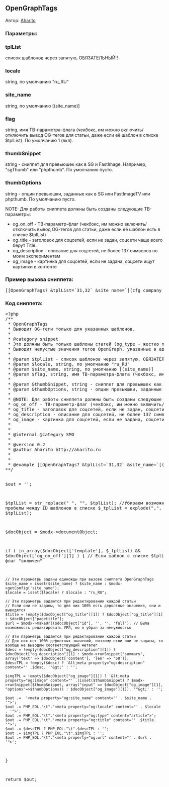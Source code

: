 
<meta http-equiv="Content-Type" content="text/html; charset=utf-8">
<h2>OpenGraphTags</h2>

<p>Автор: <i class="fa fa-github fa-lg text-primary"></i> <a href="https://github.com/Aharito/OpenGraphTags/blob/master/snippet.OpenGraphTags.php" rel="nofollow" target="_blank">Aharito</a></p>
<h3 class="sub-header">Параметры:</h3>
<h3 class="sub-header text-bold">tplList</h3>
<p>список шаблонов через запятую, <span class="text-warning">ОБЯЗАТЕЛЬНЫЙ!!</span></p>
<h3 class="sub-header text-bold">locale</h3>
<p>string, по умолчанию "ru_RU"</p>
<h3 class="sub-header text-bold">site_name</h3>
<p>string, по умолчанию [(site_name)]</p>
<h3 class="sub-header text-bold">flag</h3>
<p>string, имя ТВ-параметра-флага (чекбокс, им можно включить/отключить вывод OG-тегов для статьи, даже если её шаблон в списке $tplList). По умолчанию 1 (вкл).</p>
<h3 class="sub-header text-bold">thumbSnippet</h3>
<p>string - сниппет для превьюшек как в SG и FastImage. Например, "sgThumb" или "phpthumb". По умолчанию пусто.</p>
<h3 class="sub-header text-bold">thumbOptions</h3>
<p>string - опции превьюшки, заданные как в SG или FastImageTV или phpthumb. По умолчанию пусто.</p>
<p><span class="text-primary">NOTE:</span> Для работы сниппета должны быть созданы следующие ТВ-параметры:</p>
<ul>
	<li><span class="text-danger">og_on_off</span> - ТВ-параметр-флаг (чекбокс, им можно включить/отключить вывод OG-тегов для статьи, даже если её шаблон есть в списке $tplList)</li>
	<li><span class="text-danger">og_title</span> - заголовок для соцсетей, если не задан, соцсети чаще всего берут Title.</li>
	<li><span class="text-danger">og_description</span> - описание для соцсетей, не более 137 символов по моим экспериментам</li>
	<li><span class="text-danger">og_image</span> - картинка для соцсетей, если не задана, соцсети ищут картинки в контенте</li>
</ul>

<h3 class="sub-header">Пример вызова сниппета:</h2>
<pre class="brush: html;">
[[OpenGraphTags? &tplList=`31,32` &site_name=`[(cfg_company_brand_name)]` &thumbSnippet=`sgThumb` &thumbOptions=`840x420`]]
</pre>

<h3 class="sub-header">Код сниппета:</h2>
<pre class="brush: php;">
&lt;?php
/**
 * OpenGraphTags
 * Выводит OG-теги только для указанных шаблонов.
 * 
 * @category snippet
 * Это должны быть только шаблоны статей (og_type - жестко прописан как article)!!!
 * Выводит непустые значения тегов OpenGraph, указанные в админке для поста
 *
 * @param $tplList - список шаблонов через запятую, ОБЯЗАТЕЛЬНЫЙ!!
 * @param $locale, string, по умолчанию "ru_RU"
 * @param $site_name, string, по умолчанию [(site_name)]
 * @param $flag, string, имя ТВ-параметра-флага (чекбокс, им можно включить/отключить вывод OG-тегов для статьи, даже если её шаблон в списке $tplList). По умолчанию 1 (вкл).
 *
 * @param &thumbSnippet, string - сниппет для превьюшек как в SG и FastImage. Например, "sgThumb" или "phpthumb". По умолчанию пусто.
 * @param &thumbOptions, string - опции превьюшки, заданные как в SG или FastImageTV или phpthumb. По умолчанию пусто.
 *
 * @NOTE: Для работы сниппета должны быть созданы следующие ТВ-параметры:
 * og_on_off - ТВ-параметр-флаг (чекбокс, им можно включить/отключить вывод OG-тегов для статьи, даже если её шаблон есть в списке $tplList)
 * og_title - заголовок для соцсетей, если не задан, соцсети чаще всего берут Title.
 * og_description - описание для соцсетей, не более 137 символов по моим экспериментам
 * og_image - картинка для соцсетей, если не задана, соцсети ищут картинки в контенте
 * 
 *
 * @internal @category SMO
 *
 * @version 0.2
 * @author Aharito http://aharito.ru
 * 
 * 
 * @example [[OpenGraphTags? &tplList=`31,32` &site_name=`[(cfg_company_brand_name)]` &thumbSnippet=`sgThumb` &thumbOptions=`840x420`]]
**/

$out = '';

$tplList = str_replace(" ", "", $tplList); //Убираем возможные лишние пробелы между ID шаблонов в списке
$_tplList = explode(",", $tplList);

$docObject = $modx->documentObject;

if ( in_array($docObject['template'], $_tplList) && $docObject['og_on_off'][1] ) { // Если шаблон в списке $tplList, и если флаг "включен"

	// Эти параметры заданы единожды при вызове сниппета OpenGraphTags
	$site_name = isset($site_name) ? $site_name : $modx->getConfig('site_name');
	$locale = isset($locale) ? $locale : "ru_RU";
	
	// Эти параметры задаются при редактировании каждой статьи
	// Если они не заданы, то для них 100% есть дефолтные значения, они и выводятся
	$title = !empty($docObject["og_title"][1]) ? $docObject["og_title"][1] : $docObject["pagetitle"];
	$url = $modx->makeUrl($docObject["id"], '', '', 'full'); // Была возможность редактировать УРЛ, но я убрал за ненужностью
	
	// Эти параметры задаются при редактировании каждой статьи
	// Для них нет 100% дефолтных значений, поэтому если они не заданы, то вообще не выводим соответствующий метатег
	$desc = !empty($docObject["og_description"][1]) ? $docObject["og_description"][1] : $modx->runSnippet('summary', array('text' => $docObject['content'], 'len' => '50'));
	$descTPL = !empty($desc) ? '&lt;meta property="og:description" content="' .$desc. '"&gt;' : '';
	
	$imgTPL = !empty($docObject["og_image"][1]) ? '&lt;meta property="og:image" content="' .(isset($thumbSnippet) ? $modx->runSnippet($thumbSnippet, array("input" => $docObject["og_image"][1], "options"=>$thumbOptions)) : $docObject["og_image"][1]). '"&gt;' : '';

	$out .=  '<meta property="og:site_name" content="' . $site_name . '">';
	$out .= PHP_EOL."\t".'<meta property="og:locale" content="' . $locale . '">';
	$out .= PHP_EOL."\t".'<meta property="og:type" content="article">';
	$out .= PHP_EOL."\t".'<meta property="og:title" content="' .$title. '">';
	$out .= $descTPL ? PHP_EOL."\t".$descTPL : '';
	$out .= $imgTPL ? PHP_EOL."\t".$imgTPL : '';
	$out .= PHP_EOL."\t".'<meta property="og:url" content="' . $url . '">';
}

return $out;
</pre>